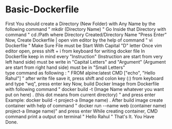 # Basic-Dockerfile

First You should create a Directory (New Folder) with Any Name by the following command
                " mkdir (Directory Name) "
Go Inside that Directory with command " cd /Path where Directory Created/Directory Name "Press Enter"
Now, Create Dockerfile | open vim editor by the help of command 
                " vi Dockerfile "
Make Sure File must be Start With Capital "D" letter 
Once vim editor open, press shift + i from keyboard for writing docker file
In Dockerfile keep in mind every "Instruction" (Instruction are start from very left hand side) must be write in "Capital Letters" and "Argument" (Argument are start from right hand side) must be in "Small Letters"  
type command as following : 
                " FROM  alpine:latest
                  CMD  ["echo", "Hello Rahul"]  "
after write file save it, press shift and colon key (:) from keyboard and type "wq", press enter key
Now, build Docker Image from Dockerfile with following command
               "  docker build -t (Image Name whatever you want put on here)  . (this dot means from current directory) " and press enter
               Example:  docker build -t project-a (Image name)  .
After build image create container with help of command 
              "  docker run --name web (container name)  project-a (Image name)" and press enter 
While creating container, CMD command print a output on terminal
              " Hello Rahul "
That's It. You Have Done.
